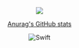 <div align='center'>
  <img src="https://capsule-render.vercel.app/api?type=waving&color=gradient&height=250&&section=header&text=KiYoung&fontSize=90&animation=twinkling" />
  
  [Anurag's GitHub stats](https://github-readme-stats.vercel.app/api?username=rlarldud1234&show_icons=true&theme=radical)
  
  ![Swift](https://img.shields.io/badge/swift-F54A2A?style=for-the-badge&logo=swift&logoColor=white)
</div>
